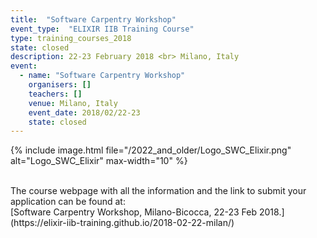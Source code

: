 ```yaml
---
title:  "Software Carpentry Workshop"
event_type:  "ELIXIR IIB Training Course"
type: training_courses_2018
state: closed
description: 22-23 February 2018 <br> Milano, Italy
event:
  - name: "Software Carpentry Workshop"
    organisers: []
    teachers: []
    venue: Milano, Italy
    event_date: 2018/02/22-23
    state: closed
---
```

{% include image.html file="/2022_and_older/Logo_SWC_Elixir.png" alt="Logo_SWC_Elixir" max-width="10" %}



<br>
The course webpage with all the information and the link to submit your application can be found at:<br>
[Software Carpentry Workshop, Milano-Bicocca, 22-23 Feb 2018.](https://elixir-iib-training.github.io/2018-02-22-milan/)
